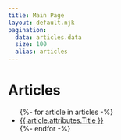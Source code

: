 ```yaml
---
title: Main Page
layout: default.njk
pagination:
  data: articles.data
  size: 100
  alias: articles
---
```


# Articles

<ul>
  {%- for article in articles -%}
    <li><a href="articles/{{ article.attributes.Slug }}">{{ article.attributes.Title }}</a></li>
  {%- endfor -%}
</ul>